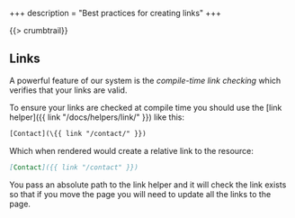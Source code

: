 +++
description = "Best practices for creating links"
+++

{{> crumbtrail}}

## Links

A powerful feature of our system is the *compile-time link checking* which verifies that your links are valid.

To ensure your links are checked at compile time you should use the [link helper]({{ link "/docs/helpers/link/" }}) like this:

```handlebars
[Contact](\{{ link "/contact/" }})
```

Which when rendered would create a relative link to the resource:

```markdown
[Contact]({{ link "/contact" }})
```

You pass an absolute path to the link helper and it will check the link exists so that if you move the page you will need to update all the links to the page.
